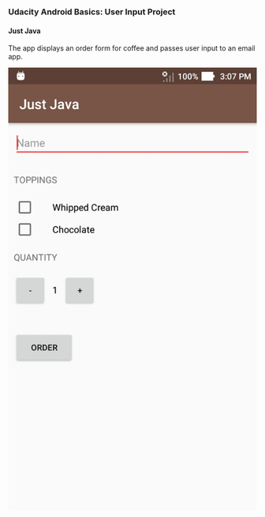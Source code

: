 ### Udacity Android Basics: User Input Project 
#### Just Java

The app displays an order form for coffee and passes user input to an email app.

![Screenshot 1](1.jpg)
